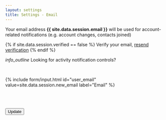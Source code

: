 ```yaml
---
layout: settings
title: Settings - Email
---
```



Your email address <strong>{{ site.data.session.email }}</strong> will be used for account-related notifications (e.g. account changes, contacts joined)<br>

{% if site.data.session.verified == false %}
<i class="icon-warning"></i> Verify your email, <a href="/email/verify">resend verification</a>
{% endif %}

<i id="info_outline" class="material-icons md-24 pull-right">info_outline</i>
Looking for activity notification controls?<br>

<br>

<form action="/email/update">

{% include form/input.html id="user_email" value=site.data.session.new_email label="Email" %}

<br>
<br>
<br>

<!-- Accent-colored raised button with ripple -->
<button class="mdl-button mdl-js-button mdl-button--raised mdl-js-ripple-effect mdl-button--accent" type="submit">
    Update
</button>

</form>